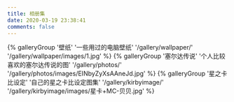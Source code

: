 ```yaml
---
title: 相册集
date: 2020-03-19 23:38:41
comments: false
---
```


<div class="gallery-group-main">
{% galleryGroup '壁纸' '一些用过的电脑壁纸' '/gallery/wallpaper/' '/gallery/wallpaper/images/1.jpg' %}
{% galleryGroup '塞尔达传说' '个人比较喜欢的塞尔达传说的图' '/gallery/photos/' '/gallery/photos/images/EINbyZyXsAAneJd.jpg' %}
{% galleryGroup '星之卡比设定' '自己的星之卡比设定图集' '/gallery/kirbyimage/' '/gallery/kirbyimage/images/星卡+MC-贝贝.jpg' %}
</div>
